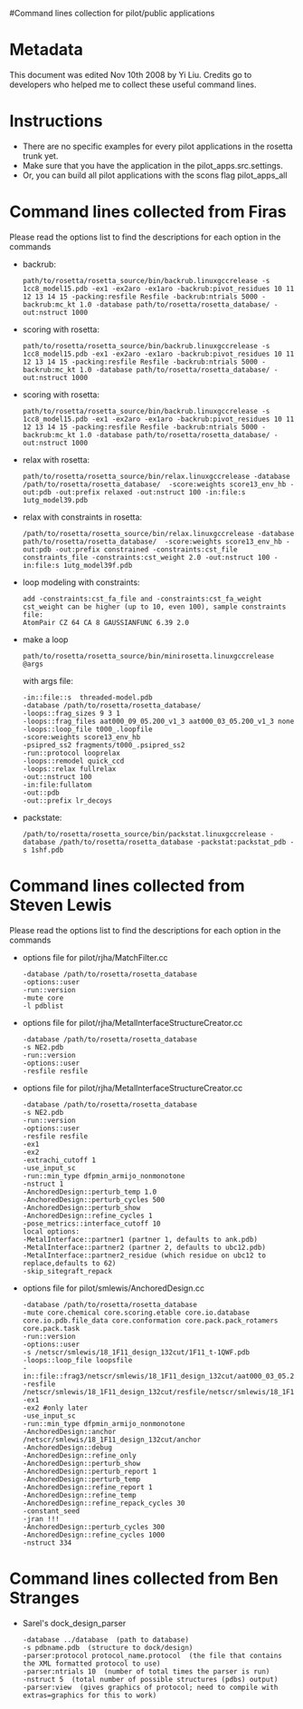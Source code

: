 #Command lines collection for pilot/public applications

Metadata
========

This document was edited Nov 10th 2008 by Yi Liu. Credits go to developers who helped me to collect these useful command lines.

Instructions
============

-   There are no specific examples for every pilot applications in the rosetta trunk yet.
-   Make sure that you have the application in the pilot\_apps.src.settings.
-   Or, you can build all pilot applications with the scons flag pilot\_apps\_all

Command lines collected from Firas
==================================

Please read the options list to find the descriptions for each option in the commands

-   backrub:

    ```
    path/to/rosetta/rosetta_source/bin/backrub.linuxgccrelease -s 1cc8_model15.pdb -ex1 -ex2aro -ex1aro -backrub:pivot_residues 10 11 12 13 14 15 -packing:resfile Resfile -backrub:ntrials 5000 -backrub:mc_kt 1.0 -database path/to/rosetta/rosetta_database/ -out:nstruct 1000
    ```

-   scoring with rosetta:

    ```
    path/to/rosetta/rosetta_source/bin/backrub.linuxgccrelease -s 1cc8_model15.pdb -ex1 -ex2aro -ex1aro -backrub:pivot_residues 10 11 12 13 14 15 -packing:resfile Resfile -backrub:ntrials 5000 -backrub:mc_kt 1.0 -database path/to/rosetta/rosetta_database/ -out:nstruct 1000
    ```

-   scoring with rosetta:

    ```
    path/to/rosetta/rosetta_source/bin/backrub.linuxgccrelease -s 1cc8_model15.pdb -ex1 -ex2aro -ex1aro -backrub:pivot_residues 10 11 12 13 14 15 -packing:resfile Resfile -backrub:ntrials 5000 -backrub:mc_kt 1.0 -database path/to/rosetta/rosetta_database/ -out:nstruct 1000
    ```

-   relax with rosetta:

    ```
    path/to/rosetta/rosetta_source/bin/relax.linuxgccrelease -database /path/to/rosetta/rosetta_database/  -score:weights score13_env_hb -out:pdb -out:prefix relaxed -out:nstruct 100 -in:file:s 1utg_model39.pdb 
    ```

-   relax with constraints in rosetta:

    ```
    /path/to/rosetta/rosetta_source/bin/relax.linuxgccrelease -database path/to/rosetta/rosetta_database/  -score:weights score13_env_hb -out:pdb -out:prefix constrained -constraints:cst_file constraints_file -constraints:cst_weight 2.0 -out:nstruct 100 -in:file:s 1utg_model39f.pdb
    ```

-   loop modeling with constraints:

    ```
    add -constraints:cst_fa_file and -constraints:cst_fa_weight
    cst_weight can be higher (up to 10, even 100), sample constraints file:
    AtomPair CZ 64 CA 8 GAUSSIANFUNC 6.39 2.0
    ```

-   make a loop

    ```
    path/to/rosetta/rosetta_source/bin/minirosetta.linuxgccrelease @args
    ```
    with args file:
    ```
    -in::file::s  threaded-model.pdb
    -database /path/to/rosetta/rosetta_database/
    -loops::frag_sizes 9 3 1
    -loops::frag_files aat000_09_05.200_v1_3 aat000_03_05.200_v1_3 none
    -loops::loop_file t000_.loopfile
    -score:weights score13_env_hb
    -psipred_ss2 fragments/t000_.psipred_ss2
    -run::protocol looprelax
    -loops::remodel quick_ccd
    -loops::relax fullrelax
    -out::nstruct 100
    -in:file:fullatom
    -out::pdb
    -out::prefix lr_decoys
    ```

-   packstate:

    ```
    /path/to/rosetta/rosetta_source/bin/packstat.linuxgccrelease -database /path/to/rosetta/rosetta_database -packstat:packstat_pdb -s 1shf.pdb
    ```

Command lines collected from Steven Lewis
=========================================

Please read the options list to find the descriptions for each option in the commands

-   options file for pilot/rjha/MatchFilter.cc

    ```
    -database /path/to/rosetta/rosetta_database
    -options::user
    -run::version
    -mute core
    -l pdblist
    ```

-   options file for pilot/rjha/MetalInterfaceStructureCreator.cc

    ```
    -database /path/to/rosetta/rosetta_database
    -s NE2.pdb
    -run::version
    -options::user
    -resfile resfile
    ```

-   options file for pilot/rjha/MetalInterfaceStructureCreator.cc

    ```
    -database /path/to/rosetta/rosetta_database
    -s NE2.pdb
    -run::version
    -options::user
    -resfile resfile
    -ex1
    -ex2
    -extrachi_cutoff 1
    -use_input_sc
    -run::min_type dfpmin_armijo_nonmonotone
    -nstruct 1
    -AnchoredDesign::perturb_temp 1.0
    -AnchoredDesign::perturb_cycles 500
    -AnchoredDesign::perturb_show
    -AnchoredDesign::refine_cycles 1
    -pose_metrics::interface_cutoff 10
    local options:
    -MetalInterface::partner1 (partner 1, defaults to ank.pdb)
    -MetalInterface::partner2 (partner 2, defaults to ubc12.pdb)
    -MetalInterface::partner2_residue (which residue on ubc12 to replace,defaults to 62)
    -skip_sitegraft_repack
    ```

-   options file for pilot/smlewis/AnchoredDesign.cc

    ```
    -database /path/to/rosetta/rosetta_database
    -mute core.chemical core.scoring.etable core.io.database
    core.io.pdb.file_data core.conformation core.pack.pack_rotamers
    core.pack.task
    -run::version
    -options::user
    -s /netscr/smlewis/18_1F11_design_132cut/1F11_t-1QWF.pdb
    -loops::loop_file loopsfile
    -in::file::frag3/netscr/smlewis/18_1F11_design_132cut/aat000_03_05.200_v1_3.plusSH3.gz
    -resfile /netscr/smlewis/18_1F11_design_132cut/resfile/netscr/smlewis/18_1F11_design_132cut/resfile2
    -ex1
    -ex2 #only later
    -use_input_sc
    -run::min_type dfpmin_armijo_nonmonotone
    -AnchoredDesign::anchor /netscr/smlewis/18_1F11_design_132cut/anchor
    -AnchoredDesign::debug
    -AnchoredDesign::refine_only
    -AnchoredDesign::perturb_show
    -AnchoredDesign::perturb_report 1
    -AnchoredDesign::perturb_temp
    -AnchoredDesign::refine_report 1
    -AnchoredDesign::refine_temp
    -AnchoredDesign::refine_repack_cycles 30
    -constant_seed
    -jran !!!
    -AnchoredDesign::perturb_cycles 300
    -AnchoredDesign::refine_cycles 1000
    -nstruct 334
    ```

Command lines collected from Ben Stranges
=========================================

-   Sarel's dock\_design\_parser

    ```
    -database ../database  (path to database)
    -s pdbname.pdb  (structure to dock/design)
    -parser:protocol protocol_name.protocol  (the file that contains the XML formatted protocol to use)
    -parser:ntrials 10  (number of total times the parser is run)
    -nstruct 5  (total number of possible structures (pdbs) output)
    -parser:view  (gives graphics of protocol; need to compile with extras=graphics for this to work)
    ```